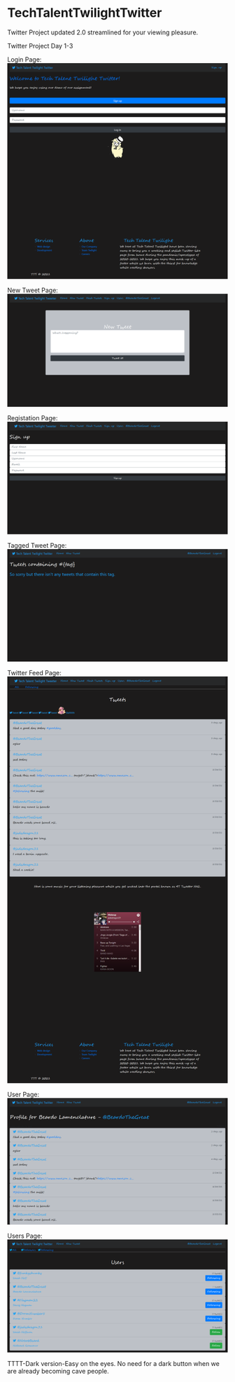# TechTalentTwilightTwitter
 Twitter Project updated 2.0 streamlined for your viewing pleasure.

 Twitter Project Day 1-3
 
Login Page:
![Login.html](https://github.com/jadedragon21/TechTalentTwilightTwitter/blob/main/src/main/resources/static/images/Screenshot_2021-03-01%20Login.png)

New Tweet Page:
![newTweet.html](https://github.com/jadedragon21/TechTalentTwilightTwitter/blob/main/src/main/resources/static/images/Screenshot_2021-03-01%20New%20Tweet.png)

Registation Page:
![registration.html](https://github.com/jadedragon21/TechTalentTwilightTwitter/blob/main/src/main/resources/static/images/Screenshot_2021-03-01%20Register.png)

Tagged Tweet Page:
![taggedTweets.html](https://github.com/jadedragon21/TechTalentTwilightTwitter/blob/main/src/main/resources/static/images/Screenshot_2021-03-01%20Tagged%20Tweets.png)

Twitter Feed Page:
![Feed.html](https://github.com/jadedragon21/TechTalentTwilightTwitter/blob/main/src/main/resources/static/images/Screenshot_2021-03-01%20Twitter%20Feed.png)

User Page:
![user.html](https://github.com/jadedragon21/TechTalentTwilightTwitter/blob/main/src/main/resources/static/images/Screenshot_2021-03-01%20User%20Page.png)

Users Page:
![Users.html](https://github.com/jadedragon21/TechTalentTwilightTwitter/blob/main/src/main/resources/static/images/Screenshot_2021-03-01%20Users.png)

TTTT-Dark version-Easy on the eyes. No need for a dark button when we are already becoming cave people. 
